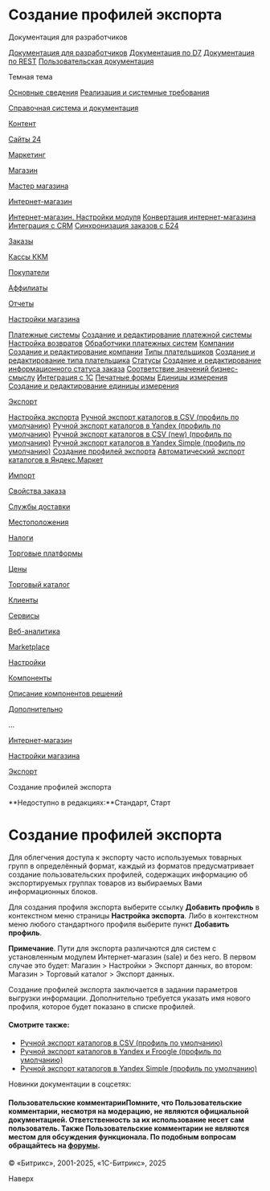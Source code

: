 # Создание профилей экспорта

Документация для разработчиков

[Документация для разработчиков](https://dev.1c-bitrix.ru/api_help/)
[Документация по D7](https://dev.1c-bitrix.ru/api_d7/)
[Документация по REST](https://dev.1c-bitrix.ru/rest_help/)
[Пользовательская документация](https://dev.1c-bitrix.ru/user_help/)

Темная тема

[Основные сведения](/user_help/index.php)
[Реализация и системные требования](/user_help/reqintro.php)

[Справочная система и документация](/user_help/help/index.php)

[Контент](/user_help/content/index.php)

[Сайты 24](/user_help/sites24/index.php)

[Маркетинг](/user_help/marketing/index.php)

[Магазин](/user_help/store/index.php)

[Мастер магазина](/user_help/store/storeassist.php)

[Интернет-магазин](/user_help/store/sale/index.php)

[Интернет-магазин. Настройки модуля](/user_help/store/sale/settings_sale.php)
[Конвертация интернет-магазина](/user_help/store/sale/sale_converter.php)
[Интеграция с CRM](/user_help/store/sale/sale_crm.php)
[Синхронизация заказов с Б24](/user_help/store/sale/sale_order_crm.php)

[Заказы](/user_help/store/sale/orders/index.php)

[Кассы ККМ](/user_help/store/sale/cashbox/index.php)

[Покупатели](/user_help/store/sale/user_accounts/index.php)

[Аффилиаты](/user_help/store/sale/affiliates/index.php)

[Отчеты](/user_help/store/sale/statistic/index.php)

[Настройки магазина](/user_help/store/sale/settings/index.php)

[Платежные системы](/user_help/store/sale/settings/sale_pay_system.php)
[Создание и редактирование платежной системы](/user_help/store/sale/settings/sale_pay_system_edit.php)
[Настройка возвратов](/user_help/store/sale/settings/sale_ps_handler_refund.php)
[Обработчики платежных систем](/user_help/store/sale/settings/sale_pay_system_file.php)
[Компании](/user_help/store/sale/settings/sale_company.php)
[Создание и редактирование компании](/user_help/store/sale/settings/sale_company_edit.php)
[Типы плательщиков](/user_help/store/sale/settings/sale_person_type.php)
[Создание и редактирование типа плательщика](/user_help/store/sale/settings/sale_person_type_edit.php)
[Статусы](/user_help/store/sale/settings/sale_status.php)
[Создание и редактирование информационного статуса заказа](/user_help/store/sale/settings/sale_status_edit.php)
[Соответствие значений бизнес-смыслу](/user_help/store/sale/settings/sale_business_value.php)
[Интеграция с 1С](/user_help/store/sale/settings/1c_admin.php)
[Печатные формы](/user_help/store/sale/settings/print_form.php)
[Единицы измерения](/user_help/store/sale/settings/cat_measure_list.php)
[Создание и редактирование единицы измерения](/user_help/store/sale/settings/cat_measure_edit.php)

[Экспорт](/user_help/store/sale/settings/export/index.php)

[Настройка экспорта](/user_help/store/sale/settings/export/cat_export_setup.php)
[Ручной экспорт каталогов в CSV (профиль по умолчанию)](/user_help/store/sale/settings/export/export_csv.php)
[Ручной экспорт каталогов в Yandex (профиль по умолчанию)](/user_help/store/sale/settings/export/cat_export_set.php)
[Ручной экспорт каталогов в CSV (new) (профиль по умолчанию)](/user_help/store/sale/settings/export/cat_export_csv_new.php)
[Ручной экспорт каталогов в Yandex Simple (профиль по умолчанию)](/user_help/store/sale/settings/export/cat_export_setup_ysimple.php)
[Создание профилей экспорта](/user_help/store/sale/settings/export/cat_export_setup_creat_prf.php)
[Автоматический экспорт каталогов в Яндекс.Маркет](/user_help/store/sale/settings/export/yandex_money.php)

[Импорт](/user_help/store/sale/settings/import/index.php)

[Свойства заказа](/user_help/store/sale/settings/order_props/index.php)

[Службы доставки](/user_help/store/sale/settings/delivery/index.php)

[Местоположения](/user_help/store/sale/settings/location2/index.php)

[Налоги](/user_help/store/sale/settings/tax/index.php)

[Торговые платформы](/user_help/store/sale/settings/trandingplatforms/index.php)

[Цены](/user_help/store/sale/settings/prices/index.php)

[Торговый каталог](/user_help/store/catalog/index.php)

[Клиенты](/user_help/clients/index.php)

[Сервисы](/user_help/service/index.php)

[Веб-аналитика](/user_help/statistic/index.php)

[Marketplace](/user_help/marketplace/index.php)

[Настройки](/user_help/settings/index.php)

[Компоненты](/user_help/components/index.php)

[Описание компонентов решений](/user_help/description_decisions/index.php)

[Дополнительно](/user_help/additional/index.php)

...

[Интернет-магазин](/user_help/store/sale/index.php)

[Настройки магазина](/user_help/store/sale/settings/index.php)

[Экспорт](/user_help/store/sale/settings/export/index.php)

Создание профилей экспорта

**Недоступно в редакциях:**Стандарт, Старт

# Создание профилей экспорта

Для облегчения доступа к экспорту часто используемых товарных групп в определённый формат, каждый из форматов предусматривает создание пользовательских профилей, содержащих информацию об экспортируемых группах товаров из выбираемых Вами информационных блоков.

Для создания профиля экспорта выберите ссылку **Добавить профиль** в контекстном меню страницы **Настройка экспорта**. Либо в контекстном меню любого стандартного профиля выберите пункт **Добавить профиль**.

**Примечание**. Пути для экспорта различаются для систем с установленным модулем Интернет-магазин (sale) и без него. В первом случае это будет: Магазин > Настройки > Экспорт данных, во втором: Магазин > Торговый каталог > Экспорт данных.

Создание профилей экспорта заключается в задании параметров выгрузки информации. Дополнительно требуется указать
имя нового профиля, которое будет показано в списке профилей.

#### Смотрите также:

* [Ручной экспорт каталогов в CSV (профиль по умолчанию)](/user_help/content/iblock/export/export_csv.php)
* [Ручной экспорт каталогов в Yandex и Froogle (профиль по умолчанию)](/user_help/store/sale/settings/export/cat_export_set.php)
* [Ручной экспорт каталогов в Yandex Simple (профиль по умолчанию)](/user_help/store/sale/settings/export/cat_export_setup_ysimple.php)

Новинки документации в соцсетях:

#### Пользовательские комментарииПомните, что Пользовательские комментарии, несмотря на модерацию, не являются официальной документацией. Ответственность за их использование несет сам пользователь. Также Пользовательские комментарии не являются местом для обсуждения функционала. По подобным вопросам обращайтесь на [форумы](http://dev.1c-bitrix.ru/community/forums/group1/).

© «Битрикс», 2001-2025, «1С-Битрикс», 2025

Наверх